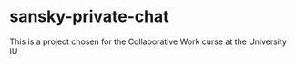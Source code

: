 # sansky-private-chat
This is a project chosen for the Collaborative Work curse at the University IU 
